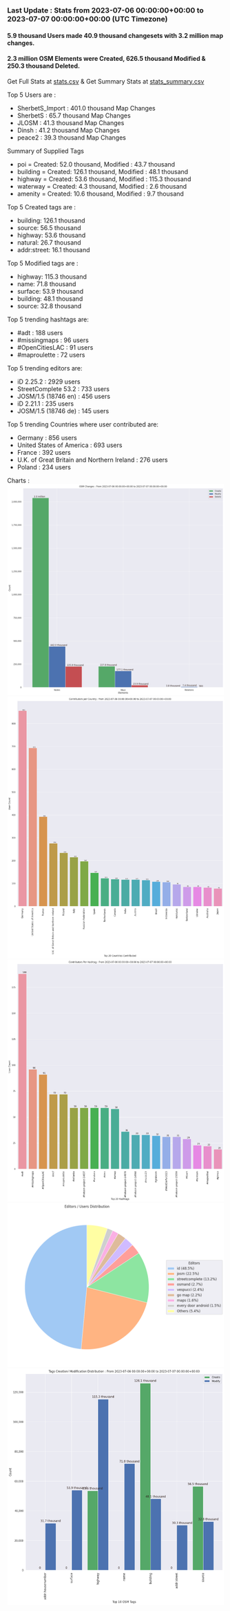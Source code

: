 ### Last Update : Stats from 2023-07-06 00:00:00+00:00 to 2023-07-07 00:00:00+00:00 (UTC Timezone)

#### 5.9 thousand Users made 40.9 thousand changesets with 3.2 million map changes.
#### 2.3 million OSM Elements were Created, 626.5 thousand Modified & 250.3 thousand Deleted.
Get Full Stats at [stats.csv](/stats/Global/Daily/stats.csv)
 & Get Summary Stats at [stats_summary.csv](/stats/Global/Daily/stats_summary.csv)

Top 5 Users are : 
- SherbetS_Import : 401.0 thousand Map Changes
- SherbetS : 65.7 thousand Map Changes
- JLOSM : 41.3 thousand Map Changes
- Dinsh : 41.2 thousand Map Changes
- peace2 : 39.3 thousand Map Changes

Summary of Supplied Tags
- poi = Created: 52.0 thousand, Modified : 43.7 thousand
- building = Created: 126.1 thousand, Modified : 48.1 thousand
- highway = Created: 53.6 thousand, Modified : 115.3 thousand
- waterway = Created: 4.3 thousand, Modified : 2.6 thousand
- amenity = Created: 10.6 thousand, Modified : 9.7 thousand


Top 5 Created tags are :
- building: 126.1 thousand
- source: 56.5 thousand
- highway: 53.6 thousand
- natural: 26.7 thousand
- addr:street: 16.1 thousand


Top 5 Modified tags are :
- highway: 115.3 thousand
- name: 71.8 thousand
- surface: 53.9 thousand
- building: 48.1 thousand
- source: 32.8 thousand


Top 5 trending hashtags are:
- #adt : 188 users
- #missingmaps : 96 users
- #OpenCitiesLAC : 91 users
- #maproulette : 72 users


Top 5 trending editors are:
- iD 2.25.2 : 2929 users
- StreetComplete 53.2 : 733 users
- JOSM/1.5 (18746 en) : 456 users
- iD 2.21.1 : 235 users
- JOSM/1.5 (18746 de) : 145 users


Top 5 trending Countries where user contributed are:
- Germany : 856 users
- United States of America : 693 users
- France : 392 users
- U.K. of Great Britain and Northern Ireland : 276 users
- Poland : 234 users


 Charts : 
![Alt text](./stats_osm_changes.png) 
![Alt text](./stats_users_per_country.png) 
![Alt text](./stats_users_per_hashtag.png) 
![Alt text](./stats_editors_pie_chart.png) 
![Alt text](./stats_tags.png) 
